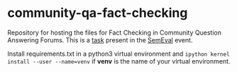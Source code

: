 # community-qa-fact-checking

Repository for hosting the files for Fact Checking in Community Question Answering Forums. This is a [task](https://competitions.codalab.org/competitions/20022) present in the [SemEval](http://alt.qcri.org/semeval2019/index.php?id=tasks) event.

Install requirements.txt in a python3 virtual environment and `ipython kernel install --user --name=venv` if __venv__ is the name of your virtual environment.

